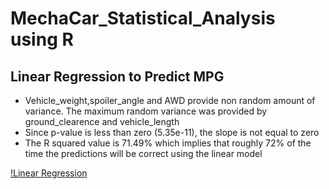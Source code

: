 # MechaCar_Statistical_Analysis using R

## Linear Regression to Predict MPG

* Vehicle_weight,spoiler_angle and AWD provide non random amount of variance. The maximum random variance was provided by ground_clearence and vehicle_length
* Since p-value is less than zero (5.35e-11), the slope is not equal to zero
* The R squared value is 71.49% which implies that roughly 72% of the time the predictions will be correct using the linear model

[!Linear Regression](https://github.com/surchand30/MechaCar_Statistical_Analysis/blob/main/images/Multiple%20Linear%20Regression.PNG)
